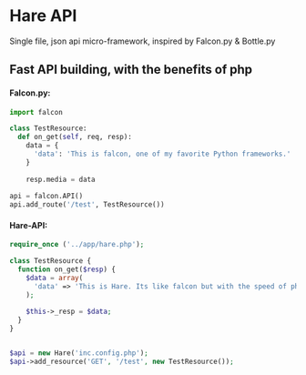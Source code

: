 # Hare API
Single file, json api micro-framework, inspired by Falcon.py & Bottle.py


Fast API building, with the benefits of php
-------------------------------------------------------
#### Falcon.py:

```python
import falcon

class TestResource:
  def on_get(self, req, resp):
    data = {
      'data': 'This is falcon, one of my favorite Python frameworks.'
    }
    
    resp.media = data
    
api = falcon.API()
api.add_route('/test', TestResource())
```

#### Hare-API:

```php
require_once ('../app/hare.php');

class TestResource {
  function on_get($resp) {
    $data = array(
      'data' => 'This is Hare. Its like falcon but with the speed of php :o'
    );
    
    $this->_resp = $data;
  }
}


$api = new Hare('inc.config.php');
$api->add_resource('GET', '/test', new TestResource());
```
